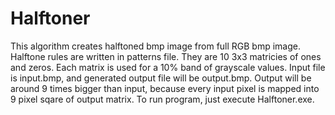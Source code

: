 # Halftoner
This algorithm creates halftoned bmp image from full RGB bmp image.
Halftone rules are written in patterns file.
They are 10 3x3 matricies of ones and zeros.
Each matrix is used for a 10% band of grayscale values.
Input file is input.bmp, and generated output file will be output.bmp.
Output will be around 9 times bigger than input, because every input pixel is mapped into 9 pixel sqare of output matrix.
To run program, just execute Halftoner.exe.
